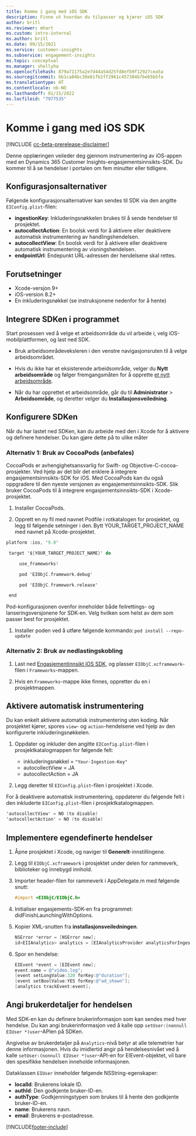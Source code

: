 ```yaml
---
title: Komme i gang med iOS SDK
description: Finne ut hvordan du tilpasser og kjører iOS SDK
author: britl
ms.reviewer: mhart
ms.custom: intro-internal
ms.author: britl
ms.date: 09/15/2021
ms.service: customer-insights
ms.subservice: engagement-insights
ms.topic: conceptual
ms.manager: shellyha
ms.openlocfilehash: 879a71175a2e7d44a54d25fd8efb9f12927cea5a
ms.sourcegitcommit: bb1ca84bc38e81fb2ff2961c457384b7beb5b5fa
ms.translationtype: HT
ms.contentlocale: nb-NO
ms.lasthandoff: 01/15/2022
ms.locfileid: "7977535"
---
```

# <a name="get-started-with-the-ios-sdk"></a>Komme i gang med iOS SDK

[!INCLUDE [cc-beta-prerelease-disclaimer](includes/cc-beta-prerelease-disclaimer.md)]

Denne opplæringen veileder deg gjennom instrumentering av iOS-appen med en Dynamics 365 Customer Insights-engasjementsinnsikts-SDK. Du kommer til å se hendelser i portalen om fem minutter eller tidligere.

## <a name="configuration-options"></a>Konfigurasjonsalternativer

Følgende konfigurasjonsalternativer kan sendes til SDK via den angitte `EIConfig.plist`-filen:

- **ingestionKey**: Inkluderingsnøkkelen brukes til å sende hendelser til prosjektet.
- **autocollectAction**: En boolsk verdi for å aktivere eller deaktivere automatisk instrumentering av handlingshendelsen.
- **autocollectView**: En boolsk verdi for å aktivere eller deaktivere automatisk instrumentering av visningshendelsen.
- **endpointUrl**: Endepunkt URL-adressen der hendelsene skal rettes.

## <a name="prerequisites"></a>Forutsetninger

- Xcode-versjon 9+
- iOS-version 8.2+
- En inkluderingsnøkkel (se instruksjonene nedenfor for å hente)

## <a name="integrate-the-sdk-into-your-application"></a>Integrere SDKen i programmet

Start prosessen ved å velge et arbeidsområde du vil arbeide i, velg iOS-mobilplattformen, og last ned SDK.

- Bruk arbeidsområdeveksleren i den venstre navigasjonsruten til å velge arbeidsområdet.

- Hvis du ikke har et eksisterende arbeidsområde, velger du **Nytt arbeidsområde** og følger fremgangsmåten for å opprette [et nytt arbeidsområde](create-workspace.md).

- Når du har opprettet et arbeidsområde, går du til **Administrator** > **Arbeidsområde**, og deretter velger du **Installasjonsveiledning**.

## <a name="configure-the-sdk"></a>Konfigurere SDKen

Når du har lastet ned SDKen, kan du arbeide med den i Xcode for å aktivere og definere hendelser. Du kan gjøre dette på to ulike måter

### <a name="option-1-using-cocoapods-recommended"></a>Alternativ 1: Bruk av CocoaPods (anbefales)
CocoaPods er avhengighetsansvarlig for Swift- og Objective-C-cocoa-prosjekter. Ved hjelp av det blir det enklere å integrere engasjementsinnsikts-SDK for iOS. Med CocoaPods kan du også oppgradere til den nyeste versjonen av engasjementsinnsikts-SDK. Slik bruker CocoaPods til å integrere engasjementsinnsikts-SDK i Xcode-prosjektet. 

1. Installer CocoaPods. 

1. Opprett en ny fil med navnet Podfile i rotkatalogen for prosjektet, og legg til følgende setninger i den. Bytt YOUR_TARGET_PROJECT_NAME med navnet på Xcode-prosjektet. 
```objectivec
platform :ios, '9.0'  

 target '${YOUR_TARGET_PROJECT_NAME}' do 

     use_frameworks!   

     pod 'EIObjC.framework.debug' 

     pod 'EIObjC.framework.release' 

 end 
```
Pod-konfigurasjonen ovenfor inneholder både feilrettings- og lanseringsversjonene for SDK-en. Velg hvilken som helst av dem som passer best for prosjektet.

1. Installer poden ved å utføre følgende kommando: `pod install --repo-update `

### <a name="option-2-using-download-link"></a>Alternativ 2: Bruk av nedlastingskobling

1. Last ned [Engasjementinnsikt iOS SDK](https://download.pi.dynamics.com/sdk/EI-SDKs/ei-ios-sdk.zip), og plasser `EIObjC.xcframework`-filen i `Frameworks`-mappen.

1. Hvis en `Frameworks`-mappe ikke finnes, oppretter du en i prosjektmappen.

## <a name="enable-auto-instrumentation"></a>Aktivere automatisk instrumentering
 
Du kan enkelt aktivere automatisk instrumentering uten koding. Når prosjektet kjører, spores `view`- og `action`-hendelsene ved hjelp av den konfigurerte inkluderingsnøkkelen. 

1. Oppdater og inkluder den angitte `EIConfig.plist`-filen i prosjektkatalogmappen for følgende felt:
    - inkluderingsnøkkel = `"Your-Ingestion-Key"`
    - autocollectView = JA
    - autocollectAction = JA

2. Legg deretter til `EIConfig.plist`-filen i prosjektet i Xcode. 



For å deaktivere automatisk instrumentering, oppdaterer du følgende felt i den inkluderte `EIConfig.plist`-filen i prosjektkatalogmappen. 

```objectivec
'autocollectView' = NO (to disable)
'autocollectAction' = NO (to disable)
```


## <a name="implement-custom-events"></a>Implementere egendefinerte hendelser

1. Åpne prosjektet i Xcode, og naviger til **Generelt**-innstillingene. 
1. Legg til `EIObjC.xcframework` i prosjektet under delen for rammeverk, biblioteker og innebygd innhold.

1. Importer header-filen for rammeverk i AppDelegate.m med følgende snutt:

    ```objectivec
    #import <EIObjC/EIObjC.h>
    ```

1. Initialiser engasjements-SDK-en fra programmet: didFinishLaunchingWithOptions.
1. Kopier XML-snutten fra **installasjonsveiledningen**.

    ```objectivec
    NSError *error = [NSError new];
    id<EIIAnalytics> analytics = [EIAnalyticsProvider analyticsForIngestionKey:nil error:&error];
    ```

1. Spor en hendelse:

    ```objectivec
    EIEvent *event = [EIEvent new];
    event.name = @"video.log";
    [event setLongValue:320 forKey:@"duration"];
    [event setBoolValue:YES forKey:@"ad_shown"];
    [analytics trackEvent:event];
    ```

## <a name="set-user-details-for-your-event"></a>Angi brukerdetaljer for hendelsen

Med SDK-en kan du definere brukerinformasjon som kan sendes med hver hendelse. Du kan angi brukerinformasjon ved å kalle opp `setUser:(nonnull EIUser *)user`-APIen på SDKen.

Angivelse av brukerdetaljer på `Analytics`-nivå betyr at alle telemetrier har denne informasjonen. Hvis du imidlertid angir på hendelsesnivået ved å kalle `setUser:(nonnull EIUser *)user`-API-en for EIEvent-objektet, vil bare den spesifikke hendelsen inneholde informasjonen.

Dataklassen `EIUser` inneholder følgende NSString-egenskaper:

- **localId**: Brukerens lokale ID.
- **authId**: Den godkjente bruker-ID-en.
- **authType**: Godkjenningstypen som brukes til å hente den godkjente bruker-ID-en.
- **name**: Brukerens navn.
- **email**: Brukerens e-postadresse.


[!INCLUDE[footer-include](../includes/footer-banner.md)]
